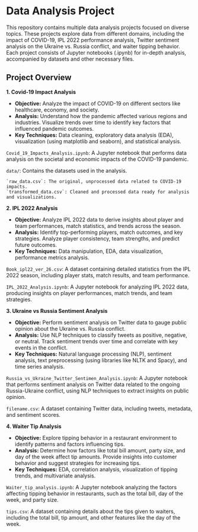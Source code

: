 # Data Analysis Project

This repository contains multiple data analysis projects focused on diverse topics. These projects explore data from different domains, including the impact of COVID-19, IPL 2022 performance analysis, Twitter sentiment analysis on the Ukraine vs. Russia conflict, and waiter tipping behavior. Each project consists of Jupyter notebooks (.ipynb) for in-depth analysis, accompanied by datasets and other necessary files.

## Project Overview
**1. Covid-19 Impact Analysis**

- **Objective:** Analyze the impact of COVID-19 on different sectors like healthcare, economy, and society.
- **Analysis:** Understand how the pandemic affected various regions and industries. Visualize trends over time to identify key factors that influenced pandemic outcomes.
- **Key Techniques:** Data cleaning, exploratory data analysis (EDA), visualization (using matplotlib and seaborn), and statistical analysis.

`Covid_19_Impacts_Analysis.ipynb`: A Jupyter notebook that performs data analysis on the societal and economic impacts of the COVID-19 pandemic.

`data/`: Contains the datasets used in the analysis.

    `raw_data.csv`: The original, unprocessed data related to COVID-19 impacts.
    `transformed_data.csv`: Cleaned and processed data ready for analysis and visualizations.

**2. IPL 2022 Analysis**

- **Objective:** Analyze IPL 2022 data to derive insights about player and team performances, match statistics, and trends across the season.
- **Analysis:** Identify top-performing players, match outcomes, and key strategies. Analyze player consistency, team strengths, and predict future outcomes.
- **Key Techniques:** Data manipulation, EDA, data visualization, performance metrics analysis.

`Book_ipl22_ver_26.csv`: A dataset containing detailed statistics from the IPL 2022 season, including player stats, match results, and team performance.

`IPL_2022_Analysis.ipynb`: A Jupyter notebook for analyzing IPL 2022 data, producing insights on player performances, match trends, and team strategies.

**3. Ukraine vs Russia Sentiment Analysis**

- **Objective:** Perform sentiment analysis on Twitter data to gauge public opinion about the Ukraine vs. Russia conflict.
- **Analysis:** Use NLP techniques to classify tweets as positive, negative, or neutral. Track sentiment trends over time and correlate with key events in the conflict.
- **Key Techniques:** Natural language processing (NLP), sentiment analysis, text preprocessing (using libraries like NLTK and Spacy), and time series analysis.

`Russia_vs_Ukraine_Twitter_Sentimen_Analysis.ipynb`: A Jupyter notebook that performs sentiment analysis on Twitter data related to the ongoing Russia-Ukraine conflict, using NLP techniques to extract insights on public opinion.

`filename.csv`: A dataset containing Twitter data, including tweets, metadata, and sentiment scores.

**4. Waiter Tip Analysis**

- **Objective:** Explore tipping behavior in a restaurant environment to identify patterns and factors influencing tips.
- **Analysis:** Determine how factors like total bill amount, party size, and day of the week affect tip amounts. Provide insights into customer behavior and suggest strategies for increasing tips.
- **Key Techniques:** EDA, correlation analysis, visualization of tipping trends, and multivariate analysis.

`Waiter_tip_analysis.ipynb`: A Jupyter notebook analyzing the factors affecting tipping behavior in restaurants, such as the total bill, day of the week, and party size.

`tips.csv`: A dataset containing details about the tips given to waiters, including the total bill, tip amount, and other features like the day of the week.
